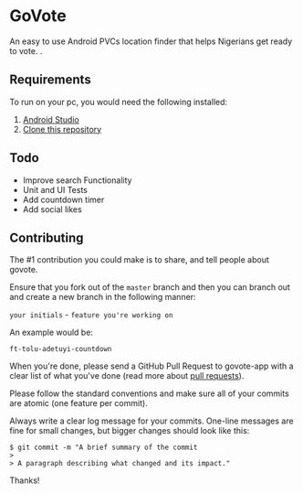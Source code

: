 # GoVote

An easy to use Android PVCs location finder that helps Nigerians get ready to vote. .

## Requirements
To run on your pc, you would need the following installed:
1. [Android Studio](https://developer.android.com/studio/index.html)
2. [Clone this repository](https://github.com/crevhive/govote.git)

## Todo
- Improve search Functionality
- Unit and UI Tests
- Add countdown timer
- Add social likes

## Contributing

The #1 contribution you could make is to share, and tell people about govote.

Ensure that you fork out of the `master` branch and then you can branch out and create a new branch in the following manner:

`your initials` - `feature you're working on`

An example would be:

`ft-tolu-adetuyi-countdown`

When you're done, please send a GitHub Pull Request to govote-app with a clear list of what you've done (read more about [pull requests](http://help.github.com/pull-requests/)). 


Please follow the standard conventions and make sure all of your commits are atomic (one feature per commit).

Always write a clear log message for your commits. One-line messages are fine for small changes, but bigger changes should look like this:

```
$ git commit -m "A brief summary of the commit
> 
> A paragraph describing what changed and its impact."
```

Thanks!
